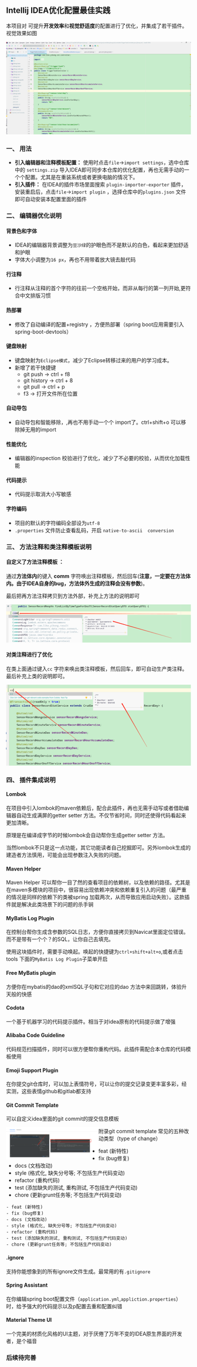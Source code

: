 ## Intellij IDEA优化配置最佳实践



 本项目对 可提升**开发效率**和**视觉舒适度**的配置进行了优化，并集成了若干插件。视觉效果如图



![](https://raw.githubusercontent.com/msh01/PicGo/master/20200226181425.png)

### 一、 用法

- **引入编辑器和注释模板配置：** 使用时点击`file`→`import settings`，选中仓库中的 `settings.zip`  导入IDEA即可同步本仓库的优化配置，再也无需手动的一个个配置。尤其是在重装系统或者更换电脑的情况下。
- **引入插件：** 在IDEA的插件市场里面搜索 `plugin-importer-exporter` 插件，安装重启后，点击`file`→`import plugin` ，选择仓库中的`plugins.json`  文件即可自动安装本配置里面的插件



 ### 二、  编辑器优化说明

#### 背景色和字体

-  IDEA的编辑器背景调整为`豆沙绿`的护眼色而不是默认的白色，看起来更加舒适和护眼
 - 字体大小调整为`16 px`，再也不用带着放大镜去敲代码

#### 行注释

 - 行注释从注释的首个字符的往前一个空格开始，而非从每行的第一列开始,更符合中文排版习惯

#### 热部署

 - 修改了自动编译的配置+registry ，方便热部署（spring boot应用需要引入spring-boot-devtools）

#### 键盘映射

 -  键盘映射为`Eclipse模式`，减少了Eclipse转移过来的用户的学习成本。
 - 新增了若干快捷键
    - git push     → ctrl + f8
    - git history   →  ctrl + 8
    - git pull       →  ctrl + p
    - f3 → 打开文件所在位置

#### 自动导包

 - 自动导包和智能移除，,再也不用手动一个个 import了。ctrl+shift+o 可以移除掉无用的import

#### 性能优化

 - 编辑器的inspection 校验进行了优化，减少了不必要的校验，从而优化加载性能

#### 代码提示

 - 代码提示取消大小写敏感

#### 字符编码

- 项目的默认的字符编码全部设为`utf-8`
- `.properties` 文件防止查看乱码，开启 `native-to-ascii  conversion`

### 三、 方法注释和类注释模板说明



#### 自定义了方法注释模板 ：

通过**方法体内**的键入 **comm** 字符唤出注释模板，然后回车(**注意，一定要在方法体内。由于IDEA自身的bug，方法体外生成的注释会没有参数**)。

最后把再方法注释拷贝到方法外部，补充上方法的说明即可

![](https://raw.githubusercontent.com/msh01/PicGo/master/20200226000344.png)



#### 对类注释进行了优化

在类上面通过键入`cc` 字符来唤出类注释模板，然后回车，即可自动生产类注释。最后补充上类的说明即可。

![](https://raw.githubusercontent.com/msh01/PicGo/master/20200226001020.png)

### 四、 插件集成说明



#### Lombok

在项目中引入lombok的maven依赖后，配合此插件，再也无需手动写或者借助编辑器自动生成满屏的getter  setter 方法。不仅节省时间，同时还使得代码看起来更加清晰。

原理是在编译成字节的时候lombok会自动帮你生成getter  setter 方法。

当然lombok不只是这一点功能，其它功能读者自己挖掘即可。另外lombok生成的建造者方法慎用，可能会出现参数注入失败的问题。

#### Maven Helper

Maven Helper 可以帮你一目了然的查看项目的依赖树，以及依赖的路径。尤其是在maven多模块的项目中，很容易出现依赖冲突和依赖重复引入的问题（最严重的情况是同样的依赖下的类被spring 加载两次，从而导致应用启动失败）。这款插件就是解决此类场景下的问题的杀手锏

 

#### MyBatis Log Plugin

在控制台帮你生成含参数的SQL日志，方便你直接拷贝到Navicat里面定位错误。而不是带有一个个？的SQL，让你自己去填充。

使用这块插件时，需要手动唤起。唤起的快捷键为`ctrl+shift+alt+o`,或者点击tools 下面的`MyBatis Log Plugin`子菜单开启



#### Free MyBatis plugin

方便你在mybatis的dao的xmlSQL子句和它对应的dao 方法中来回跳转，体验升天般的快感



#### Codota

一个基于机器学习的代码提示插件。相当于对idea原有的代码提示做了增强

#### Alibaba Code Guideline

代码规范扫描插件，同时可以很方便帮你重构代码。此插件需配合本仓库的代码模板使用

#### Emoji Support Plugin

在你提交git仓库时，可以加上表情符号，可以让你的提交记录变更丰富多彩，经实测，这些表情github和gitlab都支持

#### Git Commit Template

可以自定义idea里面的git commit的提交信息模板

<img src="https://raw.githubusercontent.com/msh01/PicGo/master/20200229204334.png" width = "50%"  height="50%"  align="left"/>

附录git commit template 常见的五种改动类型（type of change）

-  feat (新特性)
- fix (bug修复)
- docs (文档改动)
- style (格式化, 缺失分号等; 不包括生产代码变动)
- refactor (重构代码)
- test (添加缺失的测试, 重构测试, 不包括生产代码变动)
- chore (更新grunt任务等; 不包括生产代码变动)

```shell
- feat (新特性)
- fix (bug修复)
- docs (文档改动)
- style (格式化, 缺失分号等; 不包括生产代码变动)
- refactor (重构代码)
- test (添加缺失的测试, 重构测试, 不包括生产代码变动)
- chore (更新grunt任务等; 不包括生产代码变动)
```



#### .ignore

支持你能想象到的所有ignore文件生成。最常用的有`.gitignore`

#### Spring Assistant

在你编辑spring boot配置文件（`application.yml`,`appliction.properties`）时，给予强大的代码提示以及p配置去重和配置纠错

 ####  

 ####  Material Theme UI

 一个完美的材质化风格的UI主题，对于厌倦了万年不变的IDEA原生界面的开发者，是个福音

### 后续待完善 